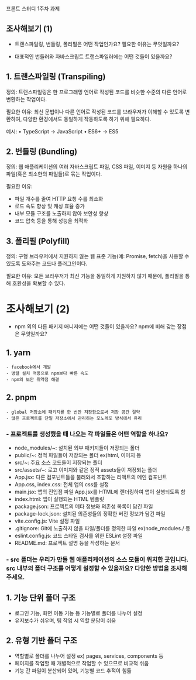 프론트 스터디 1주차 과제

## 조사해보기 (1)
- 트랜스파일링, 번들링, 폴리필은 어떤 작업인가요? 필요한 이유는 무엇일까요?

- 대표적인 번들러와 자바스크립트 트랜스파일러에는 어떤 것들이 있을까요?

## 1. 트랜스파일링 (Transpiling)
정의: 트랜스파일링은 한 프로그래밍 언어로 작성된 코드를 비슷한 수준의 다른 언어로 변환하는 작업이다.


필요한 이유: 최신 문법이나 다른 언어로 작성된 코드를 브라우저가 이해할 수 있도록 변환하여, 다양한 환경에서도 동일하게 작동하도록 하기 위해 필요하다.

예시:
•	TypeScript → JavaScript
•	ES6+ → ES5

## 2. 번들링 (Bundling)
정의: 웹 애플리케이션의 여러 자바스크립트 파일, CSS 파일, 이미지 등 자원을 하나의 파일(혹은 최소한의 파일들)로 묶는 작업이다.


필요한 이유:
-	파일 개수를 줄여 HTTP 요청 수를 최소화
-	로드 속도 향상 및 캐싱 효율 증가
-	내부 모듈 구조를 노출하지 않아 보안성 향상
-	코드 압축 등을 통해 성능을 최적화
  
## 3. 폴리필 (Polyfill)
정의: 구형 브라우저에서 지원하지 않는 웹 표준 기능(예: Promise, fetch)을 사용할 수 있도록 도와주는 코드나 플러그인이다.


필요한 이유: 모든 브라우저가 최신 기능을 동일하게 지원하지 않기 때문에, 폴리필을 통해 호환성을 확보할 수 있다.


# 조사해보기 (2)

- npm 외의 다른 패키지 매니저에는 어떤 것들이 있을까요? npm에 비해 갖는 장점은 무엇일까요?
## 1. yarn
	- facebook에서 개발
	- 병렬 설치 적용으로 npm보다 빠른 속도
	- npm의 보안 취약점 해결
## 2. pnpm
	- global 저장소에 패키지를 한 번만 저장함으로써 저장 공간 절약
	- 많은 프로젝트를 단일 저장소에서 관리하는 모노레포 방식에서 유리

### - 프로젝트를 생성했을 때 나오는 각 파일들은 어떤 역할을 하나요?
  
- node_modules/~: 설치된 외부 패키지들이 저장되는 폴더
- public/~: 정적 파일들이 저장되는 폴더 ex)html, 이미지 등
- src/~: 주요 소스 코드들이 저장되는 폴더 
- src/assets/~: 로고 이미지와 같은 정적 assets들이 저장되는 폴더
- App.jsx: 다른 컴포넌트들을 불러와서 조합하는 리액트의 메인 컴포넌트
- App.css, index.css: 전체 앱의 css를 설정
- main.jsx: 앱의 진입점 파일 App.jsx를 HTML에 렌더링하여 앱이 실행되도록 함
- index.html: 앱이 실행되는 HTML 템플릿
- package.json: 프로젝트의 메타 정보와 의존성 목록이 담긴 파일
- package-lock.json: 설치된 의존성들의 정확한 버전 정보가 담긴 파일
- vite.config.js: Vite 설정 파일
- .gitignore: Git에 노출하지 않을 파일/폴더를 정의한 파일 ex)node_modules./ 등
- eslint.config.js: 코드 스타일 검사를 위한 ESLint 설정 파일
-  README.md: 프로젝트 설명 등을 작성하는 문서

### - src 폴더는 우리가 만들 웹 애플리케이션의 소스 모듈이 위치한 곳입니다. src 내부의 폴더 구조를 어떻게 설정할 수 있을까요? 다양한 방법을 조사해주세요.
   
## 1. 기능 단위 폴더 구조
- 로그인 기능, 화면 이동 기능 등 기능별로 폴더를 나누어 설정
- 유지보수가 쉬우며, 팀 작업 시 역할 분담이 쉬움

## 2. 유형 기반 폴더 구조
- 역할별로 폴더를 나누어 설정 ex) pages, services, components 등
- 페이지를 작업할 때 개별적으로 작업할 수 있으므로 비교적 쉬움
- 기능 간 파일이 분산되어 있어, 기능별 코드 추적이 힘듦 
